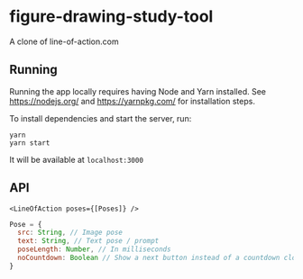 # figure-drawing-study-tool
A clone of line-of-action.com 

## Running

Running the app locally requires having Node and Yarn installed. See https://nodejs.org/ and https://yarnpkg.com/ for installation steps.

To install dependencies and start the server, run:

```
yarn 
yarn start
```

It will be available at `localhost:3000`

## API


```
<LineOfAction poses={[Poses]} />
```

```javascript
Pose = {
  src: String, // Image pose
  text: String, // Text pose / prompt
  poseLength: Number, // In milliseconds
  noCountdown: Boolean // Show a next button instead of a countdown clock
}
```
